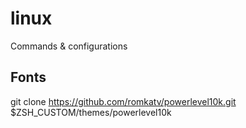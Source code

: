 # linux
Commands &amp; configurations

## Fonts
git clone https://github.com/romkatv/powerlevel10k.git $ZSH_CUSTOM/themes/powerlevel10k


